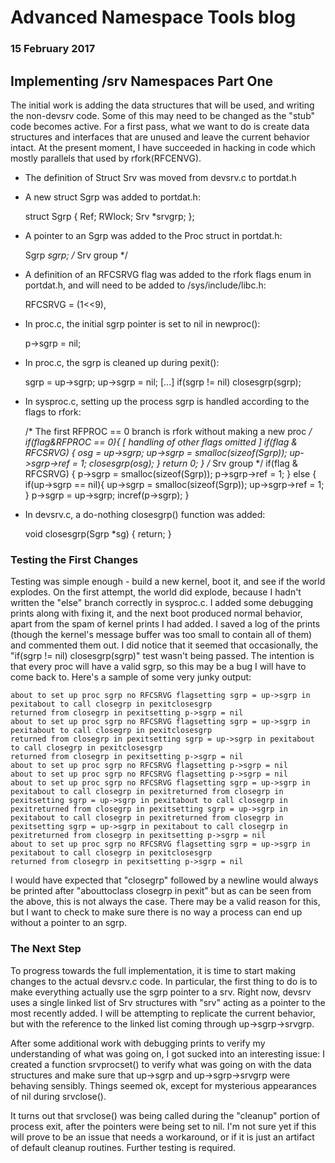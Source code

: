 # Advanced Namespace Tools blog
### 15 February 2017

## Implementing /srv Namespaces Part One

The initial work is adding the data structures that will be used, and writing the non-devsrv code. Some of this may need to be changed as the "stub" code becomes active. For a first pass, what we want to do is create data structures and interfaces that are unused and leave the current behavior intact. At the present moment, I have succeeded in hacking in code which mostly parallels that used by rfork(RFCENVG).

* The definition of Struct Srv was moved from devsrv.c to portdat.h
* A new struct Sgrp was added to portdat.h:

	struct Sgrp
	{
		Ref;
		RWlock;
		Srv	*srvgrp;
	};

* A pointer to an Sgrp was added to the Proc struct in portdat.h:

	Sgrp	*sgrp;		/* Srv group */

* A definition of an RFCSRVG flag was added to the rfork flags enum in portdat.h, and will need to be added to /sys/include/libc.h:

	RFCSRVG		= (1<<9),

* In proc.c, the initial sgrp pointer is set to nil in newproc():

	p->sgrp = nil;

* In proc.c, the sgrp is cleaned up during pexit():

	sgrp = up->sgrp;
	up->sgrp = nil;
	[...]
	if(sgrp != nil)
		closesgrp(sgrp);

* In sysproc.c, setting up the process sgrp is handled according to the flags to rfork:

	/* The first RFPROC == 0 branch is rfork without making a new proc */
	if(flag&RFPROC == 0){
	[ handling of other flags omitted ]
		if(flag & RFCSRVG) {
			osg = up->sgrp;
			up->sgrp = smalloc(sizeof(Sgrp));
			up->sgrp->ref = 1;
			closesgrp(osg);
		}
		return 0;
	}
	/* Srv group */
	if(flag & RFCSRVG) {
		p->sgrp = smalloc(sizeof(Sgrp));
		p->sgrp->ref = 1;
	} else {
		if(up->sgrp == nil){
			up->sgrp = smalloc(sizeof(Sgrp));
			up->sgrp->ref = 1;
		}
		p->sgrp = up->sgrp;
		incref(p->sgrp);
	}

* In devsrv.c, a do-nothing closesgrp() function was added:

	void
	closesgrp(Sgrp *sg)
	{
		return;
	}

### Testing the First Changes

Testing was simple enough - build a new kernel, boot it, and see if the world explodes. On the first attempt, the world did explode, because I hadn't written the "else" branch correctly in sysproc.c. I added some debugging prints along with fixing it, and the next boot produced normal behavior, apart from the spam of kernel prints I had added. I saved a log of the prints (though the kernel's message buffer was too small to contain all of them) and commented them out. I did notice that it seemed that occasionally, the "if(sgrp != nil) closesgrp(sgrp)" test wasn't being passed. The intention is that every proc will have a valid sgrp, so this may be a bug I will have to come back to. Here's a sample of some very junky output:

	about to set up proc sgrp no RFCSRVG flagsetting sgrp = up->sgrp in pexitabout to call closegrp in pexitclosesgrp
	returned from closegrp in pexitsetting p->sgrp = nil
	about to set up proc sgrp no RFCSRVG flagsetting sgrp = up->sgrp in pexitabout to call closegrp in pexitclosesgrp
	returned from closegrp in pexitsetting sgrp = up->sgrp in pexitabout to call closegrp in pexitclosesgrp
	returned from closegrp in pexitsetting p->sgrp = nil
	about to set up proc sgrp no RFCSRVG flagsetting p->sgrp = nil
	about to set up proc sgrp no RFCSRVG flagsetting p->sgrp = nil
	about to set up proc sgrp no RFCSRVG flagsetting sgrp = up->sgrp in pexitabout to call closegrp in pexitreturned from closegrp in pexitsetting sgrp = up->sgrp in pexitabout to call closegrp in pexitreturned from closegrp in pexitsetting sgrp = up->sgrp in pexitabout to call closegrp in pexitreturned from closegrp in pexitsetting sgrp = up->sgrp in pexitabout to call closegrp in pexitreturned from closegrp in pexitsetting p->sgrp = nil
	about to set up proc sgrp no RFCSRVG flagsetting sgrp = up->sgrp in pexitabout to call closegrp in pexitclosesgrp
	returned from closegrp in pexitsetting p->sgrp = nil

I would have expected that "closegrp" followed by a newline would always be printed after "abouttoclass closegrp in pexit" but as can be seen from the above, this is not always the case. There may be a valid reason for this, but I want to check to make sure there is no way a process can end up without a pointer to an sgrp.

### The Next Step

To progress towards the full implementation, it is time to start making changes to the actual devsrv.c code. In particular, the first thing to do is to make everything actually use the sgrp pointer to a srv. Right now, devsrv uses a single linked list of Srv structures with "srv" acting as a pointer to the most recently added. I will be attempting to replicate the current behavior, but with the reference to the linked list coming through up->sgrp->srvgrp.

After some additional work with debugging prints to verify my understanding of what was going on, I got sucked into an interesting issue: I created a function srvprocset() to verify what was going on with the data structures and make sure that up->sgrp and up->sgrp->srvgrp were behaving sensibly. Things seemed ok, except for mysterious appearances of nil during srvclose().

It turns out that srvclose() was being called during the "cleanup" portion of process exit, after the pointers were being set to nil. I'm not sure yet if this will prove to be an issue that needs a workaround, or if it is just an artifact of default cleanup routines. Further testing is required.

